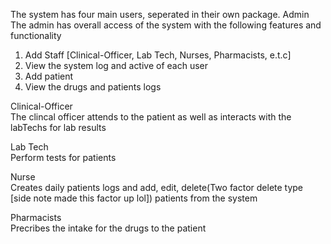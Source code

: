 The system has four main users, seperated in their own package.
Admin
	The admin has overall access of the system with the following features and functionality <br>
	<ol>
	<li> Add Staff [Clinical-Officer, Lab Tech, Nurses, Pharmacists, e.t.c]</li>
	<li> View the system log and active of each user</li>
	<li> Add patient</li>
	<li> View the drugs and patients logs</li>
	</ol>
	

Clinical-Officer<br>
 	The clincal officer attends to the patient as well as interacts with the labTechs for lab results<br>

Lab Tech <br>
	Perform tests for patients<br>

Nurse <br>
	Creates daily patients logs and add, edit, delete(Two factor delete type [side note made this factor up lol]) patients from the system <br>

Pharmacists<br>
	Precribes the intake for the drugs to the patient<br>
